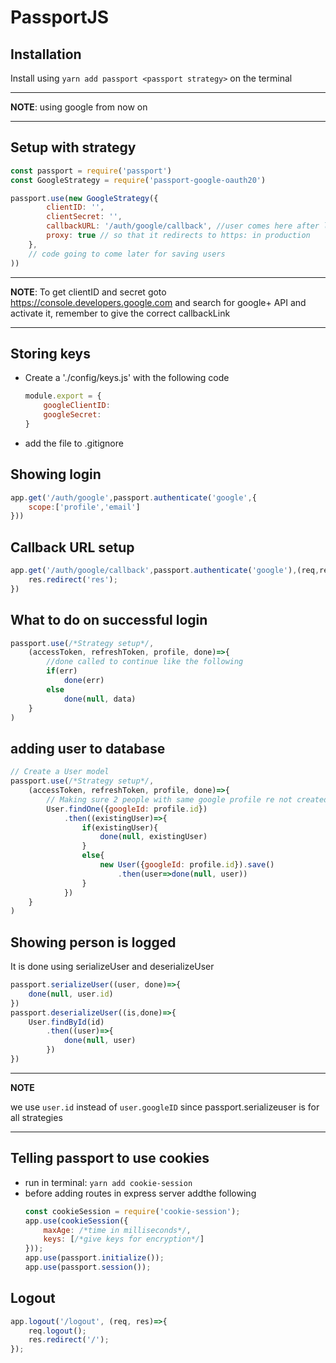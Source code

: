 # PassportJS
## Installation
Install using ```yarn add passport <passport strategy>``` on the terminal

---

**NOTE**:
using google from now on

---
## Setup with strategy
```javascript
const passport = require('passport')
const GoogleStrategy = require('passport-google-oauth20')

passport.use(new GoogleStrategy({
		clientID: '',
		clientSecret: '',
		callbackURL: '/auth/google/callback', //user comes here after logging in
		proxy: true // so that it redirects to https: in production
	},
	// code going to come later for saving users
))
```
---

**NOTE**:
To get clientID and secret goto https://console.developers.google.com and search for google+ API and activate it, remember to give the correct callbackLink

---
## Storing keys
* Create a './config/keys.js' with the following code
	```javascript
	module.export = {
		googleClientID:
		googleSecret:
	}
	```
* add the file to .gitignore

## Showing login
```javascript
app.get('/auth/google',passport.authenticate('google',{
	scope:['profile','email']
}))
```

## Callback URL setup
```javascript
app.get('/auth/google/callback',passport.authenticate('google'),(req,res)=>{
	res.redirect('res');
})
```

## What to do on successful login
```javascript
passport.use(/*Strategy setup*/,
	(accessToken, refreshToken, profile, done)=>{
		//done called to continue like the following
		if(err)
			done(err)
		else
			done(null, data)
	}
)
```
## adding user to database
```javascript
// Create a User model
passport.use(/*Strategy setup*/,
	(accessToken, refreshToken, profile, done)=>{
		// Making sure 2 people with same google profile re not created
		User.findOne({googleId: profile.id})
			.then((existingUser)=>{
				if(existingUser){
					done(null, existingUser)
				}
				else{
					new User({googleId: profile.id}).save()
						.then(user=>done(null, user))
				}
			})
	}
)
```
## Showing person is logged
It is done using serializeUser and deserializeUser
```javascript
passport.serializeUser((user, done)=>{
	done(null, user.id)
})
passport.deserializeUser((is,done)=>{
	User.findById(id)
		.then((user)=>{
			done(null, user)
		})
})
```
---

**NOTE**

we use ```user.id``` instead of ```user.googleID``` since passport.serializeuser is for all strategies 

---

## Telling passport to use cookies
* run in terminal: ```yarn add cookie-session```
* before adding routes in express server addthe following
	```javascript
	const cookieSession = require('cookie-session');
	app.use(cookieSession({
		maxAge: /*time in milliseconds*/,
		keys: [/*give keys for encryption*/]
	}));
	app.use(passport.initialize());
	app.use(passport.session());
	```

## Logout
```javascript
app.logout('/logout', (req, res)=>{
	req.logout();
	res.redirect('/');
});
```